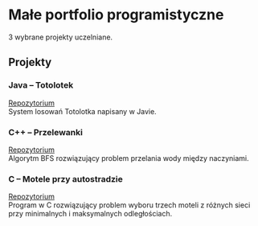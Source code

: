 # Małe portfolio programistyczne

3 wybrane projekty uczelniane.

##  Projekty

###  Java – Totolotek
[Repozytorium](https://github.com/hubert12121/PO-totolotek)  
System losowań Totolotka napisany w Javie.

###  C++ – Przelewanki
[Repozytorium](https://github.com/hubert12121/WDP-Przelewanka)  
Algorytm BFS rozwiązujący problem przelania wody między naczyniami.

###  C – Motele przy autostradzie
[Repozytorium](https://github.com/hubert12121/WDP-hotele)  
Program w C rozwiązujący problem wyboru trzech moteli z różnych sieci przy minimalnych i maksymalnych odległościach.
